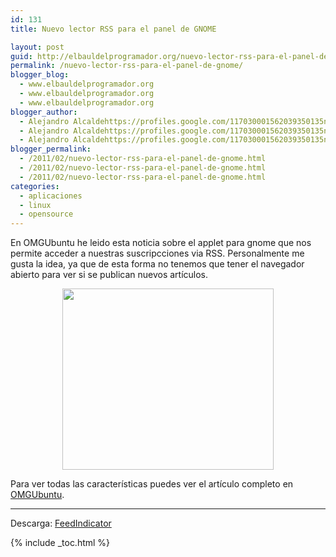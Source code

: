 ```yaml
---
id: 131
title: Nuevo lector RSS para el panel de GNOME

layout: post
guid: http://elbauldelprogramador.org/nuevo-lector-rss-para-el-panel-de-gnome/
permalink: /nuevo-lector-rss-para-el-panel-de-gnome/
blogger_blog:
  - www.elbauldelprogramador.org
  - www.elbauldelprogramador.org
  - www.elbauldelprogramador.org
blogger_author:
  - Alejandro Alcaldehttps://profiles.google.com/117030001562039350135noreply@blogger.com
  - Alejandro Alcaldehttps://profiles.google.com/117030001562039350135noreply@blogger.com
  - Alejandro Alcaldehttps://profiles.google.com/117030001562039350135noreply@blogger.com
blogger_permalink:
  - /2011/02/nuevo-lector-rss-para-el-panel-de-gnome.html
  - /2011/02/nuevo-lector-rss-para-el-panel-de-gnome.html
  - /2011/02/nuevo-lector-rss-para-el-panel-de-gnome.html
categories:
  - aplicaciones
  - linux
  - opensource
---
```

En OMGUbuntu he leido esta noticia sobre el applet para gnome que nos permite acceder a nuestras suscripcciones via RSS. Personalmente me gusta la idea, ya que de esta forma no tenemos que tener el navegador abierto para ver si se publican nuevos artículos.

<div class="separator" style="clear: both; text-align: center;">
  <a href="http://www.omgubuntu.co.uk/content/uploads/2011/02/Selection_001_thumb2.png" imageanchor="1" style="margin-left:1em; margin-right:1em"><img border="0" height="290" width="338" src="http://www.omgubuntu.co.uk/content/uploads/2011/02/Selection_001_thumb2.png" /></a>
</div>

  
<!--more-->

  
Para ver todas las características puedes ver el artículo completo en <a target="_blank" href="http://www.omgubuntu.co.uk/2011/02/feed-indicator-a-new-rss-applet-for-your-panel/">OMGUbuntu</a>.

* * *

  
Descarga: <a target="_blank" href="http://code.google.com/p/feedindicator/downloads/detail?name=feedindicator-20110207.tar.gz">FeedIndicator</a></p> 



{% include _toc.html %}
